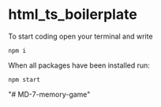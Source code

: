 # html_ts_boilerplate
To start coding open your terminal and write
```
npm i
```

When all packages have been installed run:
```
npm start
```
"# MD-7-memory-game" 
